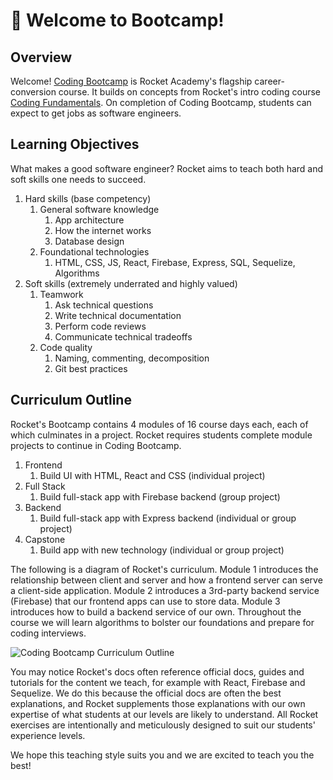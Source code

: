 # 🚀 Welcome to Bootcamp!

## Overview

Welcome! <a href="https://www.rocketacademy.co/courses/bootcamp-course" target="_blank">Coding Bootcamp</a> is Rocket Academy's flagship career-conversion course. It builds on concepts from Rocket's intro coding course <a href="https://www.rocketacademy.co/courses/coding-fundamentals" target="_blank">Coding Fundamentals</a>. On completion of Coding Bootcamp, students can expect to get jobs as software engineers.

## Learning Objectives

What makes a good software engineer? Rocket aims to teach both hard and soft skills one needs to succeed.

1. Hard skills (base competency)
   1. General software knowledge
      1. App architecture
      2. How the internet works
      3. Database design
   2. Foundational technologies
      1. HTML, CSS, JS, React, Firebase, Express, SQL, Sequelize, Algorithms
2. Soft skills (extremely underrated and highly valued)
   1. Teamwork
      1. Ask technical questions
      2. Write technical documentation
      3. Perform code reviews
      4. Communicate technical tradeoffs
   2. Code quality
      1. Naming, commenting, decomposition
      2. Git best practices

## Curriculum Outline

Rocket's Bootcamp contains 4 modules of 16 course days each, each of which culminates in a project. Rocket requires students complete module projects to continue in Coding Bootcamp.

1. Frontend
   1. Build UI with HTML, React and CSS (individual project)
2. Full Stack
   1. Build full-stack app with Firebase backend (group project)
3. Backend
   1. Build full-stack app with Express backend (individual or group project)
4. Capstone
   1. Build app with new technology (individual or group project)

The following is a diagram of Rocket's curriculum. Module 1 introduces the relationship between client and server and how a frontend server can serve a client-side application. Module 2 introduces a 3rd-party backend service (Firebase) that our frontend apps can use to store data. Module 3 introduces how to build a backend service of our own. Throughout the course we will learn algorithms to bolster our foundations and prepare for coding interviews.

![Coding Bootcamp Curriculum Outline](<.gitbook/assets/Coding Bootcamp Curriculum Outline.png>)

You may notice Rocket's docs often reference official docs, guides and tutorials for the content we teach, for example with React, Firebase and Sequelize. We do this because the official docs are often the best explanations, and Rocket supplements those explanations with our own expertise of what students at our levels are likely to understand. All Rocket exercises are intentionally and meticulously designed to suit our students' experience levels.

We hope this teaching style suits you and we are excited to teach you the best!
